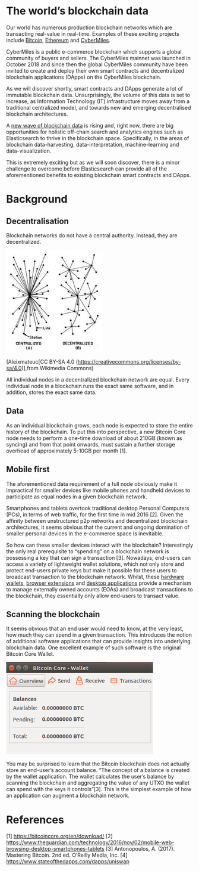 # The world’s blockchain data

Our world has numerous production blockchain networks which are transacting real-value in real-time. Examples of these exciting projects include [Bitcoin](https://bitcoin.org/en/), [Ethereum](https://ethereum.org/) and [CyberMiles](https://www.cybermiles.io/en-us/).

CyberMiles is a public e-commerce blockchain which supports a global community of buyers and sellers. The CyberMiles mainnet was launched in October 2018 and since then the global CyberMiles community have been invited to create and deploy their own smart contracts and decentralized blockchain applications (DApps) on the CyberMiles blockchain.

As we will discover shortly, smart contracts and DApps generate a lot of immutable blockchain data. Unsurprisingly, the volume of this data is set to increase, as Information Technology (IT) infrastructure moves away from a traditional centralized model, and towards new and emerging decentralised blockchain architectures.

A [new wave of blockchain data](https://medium.com/cybermiles/the-next-wave-in-blockchain-data-36e45bab246) is rising and, right now, there are big opportunities for holistic off-chain search and analytics engines such as Elasticsearch to thrive in the blockchain space. Specifically, in the areas of blockchain data-harvesting, data-interpretation, machine-learning and data-visualization.

This is extremely exciting but as we will soon discover, there is a minor challenge to overcome before Elasticsearch can provide all of the aforementioned benefits to existing blockchain smart contracts and DApps.

# Background

## Decentralisation

Blockchain networks do not have a central authority. Instead, they are decentralized.

![decentralisation diagram](./images/decentralized.jpeg)

(Aleixmateuc[CC BY-SA 4.0 (https://creativecommons.org/licenses/by-sa/4.0)],from Wikimedia Commons)

All individual nodes in a decentralized blockchain network are equal. Every individual node in a blockchain runs the exact same software, and in addition, stores the exact same data.

## Data

As an individual blockchain grows, each node is expected to store the entire history of the blockchain. To put this into perspective, a new Bitcoin Core node needs to perform a one-time download of about 210GB (known as syncing) and from that point onwards, must sustain a further storage overhead of approximately 5-10GB per month [1].

## Mobile first

The aforementioned data requirement of a full node obviously make it impractical for smaller devices like mobile phones and handheld devices to participate as equal nodes in a given blockchain network. 

Smartphones and tablets overtook traditional desktop Personal Computers (PCs), in terms of web traffic, for the first time in mid 2016 [2]. Given the affinity between unstructured p2p networks and decentralized blockchain architectures, it seems obvious that the current and ongoing domination of smaller personal devices in the e-commerce space is inevitable.

So how can these smaller devices interact with the blockchain? Interestingly the only real prerequisite to “spending” on a blockchain network is possessing a key that can sign a transaction [3]. Nowadays, end-users can access a variety of lightweight wallet solutions, which not only store and protect end-users private keys but make it possible for these users to broadcast transaction to the blockchain network. Whilst, these [hardware wallets](https://trezor.io/), [browser extensions](https://chrome.google.com/webstore/detail/metamask-for-cmt/hmiddckbbijmdkamphkgkelnjjdkicck) and [desktop applications](https://get-scatter.com/) provide a mechanism to manage externally owned accounts (EOAs) and broadcast transactions to the blockchain, they essentially only allow end-users to transact value. 

## Scanning the blockchain

It seems obvious that an end user would need to know, at the very least, how much they can spend in a given transaction. This introduces the notion of additional software applications that can provide insights into underlying blockchain data. One excellent example of such software is the original Bitcoin Core Wallet.

![Bitcoin Core Wallet](./images/bitcoin_core_wallet.png)

You may be surprised to learn that the Bitcoin blockchain does not actually store an end-user’s account balance. “The concept of a balance is created by the wallet application. The wallet calculates the user’s balance by scanning the blockchain and aggregating the value of any UTXO the wallet can spend with the keys it controls”[3]. This is the simplest example of how an application can augment a blockchain network.


# References
[1] https://bitcoincore.org/en/download/
[2] https://www.theguardian.com/technology/2016/nov/02/mobile-web-browsing-desktop-smartphones-tablets
[3] Antonopoulos, A. (2017). Mastering Bitcoin. 2nd ed. O’Reilly Media, Inc.
[4] https://www.stateofthedapps.com/dapps/uniswap

